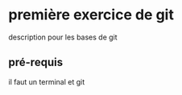 # première exercice de git

description pour les bases de git

## pré-requis

il faut un terminal et git